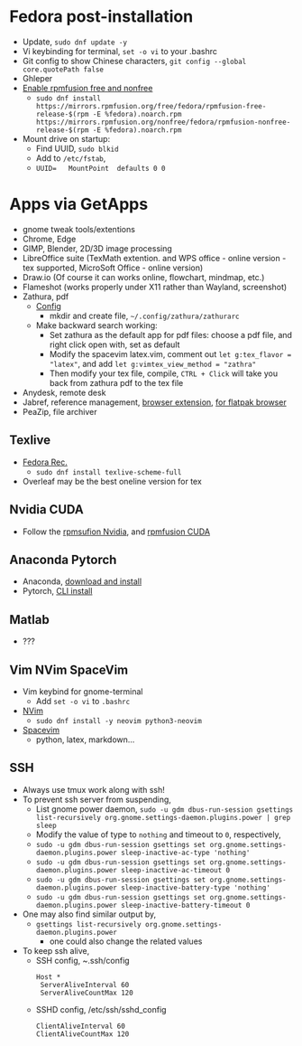 # Fedora post-installation
- Update, `sudo dnf update -y`
- Vi keybinding for terminal, `set -o vi` to your .bashrc
- Git config to show Chinese characters, `git config --global core.quotePath false`
- Ghleper
- [Enable rpmfusion free and nonfree](https://rpmfusion.org/Configuration)
  - `sudo dnf install https://mirrors.rpmfusion.org/free/fedora/rpmfusion-free-release-$(rpm -E %fedora).noarch.rpm https://mirrors.rpmfusion.org/nonfree/fedora/rpmfusion-nonfree-release-$(rpm -E %fedora).noarch.rpm`
- Mount drive on startup:
  - Find UUID, `sudo blkid`
  - Add to `/etc/fstab`,
  - `UUID=   MountPoint  defaults 0 0`

# Apps via GetApps
- gnome tweak tools/extentions
- Chrome, Edge
- GIMP, Blender, 2D/3D image processing
- LibreOffice suite (TexMath extention. and WPS office - online version - tex supported, MicroSoft Office - online version)
- Draw.io (Of course it can works online, flowchart, mindmap, etc.)
- Flameshot (works properly under X11 rather than Wayland, screenshot)
- Zathura, pdf
  - [Config](https://gist.github.com/michaelmrose/9595075b43f24aa903fa)
    - mkdir and create file, `~/.config/zathura/zathurarc`
  - Make backward search working:
    - Set zathura as the default app for pdf files: choose a pdf file, and right click open with, set as default
    - Modify the spacevim latex.vim, comment out `let g:tex_flavor = "latex"`, and add `let g:vimtex_view_method = "zathra"`
    - Then modify your tex file, compile, `CTRL + Click` will take you back from zathura pdf to the tex file
- Anydesk, remote desk
- Jabref, reference management, [browser extension](https://docs.jabref.org/collect/jabref-browser-extension), [for flatpak browser](https://github.com/JabRef/JabRef-Browser-Extension/issues/611#event-13223959021)
- PeaZip, file archiver

## Texlive
- [Fedora Rec.](https://docs.fedoraproject.org/en-US/neurofedora/latex/)
  - `sudo dnf install texlive-scheme-full`
- Overleaf may be the best oneline version for tex

## Nvidia CUDA
- Follow the [rpmsufion Nvidia](https://rpmfusion.org/Howto/NVIDIA), and [rpmfusion CUDA](https://rpmfusion.org/Howto/CUDA)

## Anaconda Pytorch
- Anaconda, [download and install](https://www.anaconda.com/download/success)
- Pytorch, [CLI install](https://pytorch.org/get-started/locally/)

## Matlab
- ???

## Vim NVim SpaceVim
- Vim keybind for gnome-terminal
  - Add `set -o vi` to `.bashrc`
- [NVim](https://github.com/neovim/neovim/blob/master/INSTALL.md)
  - `sudo dnf install -y neovim python3-neovim`
- [Spacevim](https://spacevim.org/)
  - python, latex, markdown...

## SSH
- Always use tmux work along with ssh!
- To prevent ssh server from suspending,
  - List  gnome power daemon, `sudo -u gdm dbus-run-session gsettings list-recursively org.gnome.settings-daemon.plugins.power | grep sleep`
  - Modify the value of type to `nothing` and timeout to `0`, respectively,
  - `sudo -u gdm dbus-run-session gsettings set org.gnome.settings-daemon.plugins.power sleep-inactive-ac-type 'nothing'`
  - `sudo -u gdm dbus-run-session gsettings set org.gnome.settings-daemon.plugins.power sleep-inactive-ac-timeout 0`
  - `sudo -u gdm dbus-run-session gsettings set org.gnome.settings-daemon.plugins.power sleep-inactive-battery-type 'nothing'`
  - `sudo -u gdm dbus-run-session gsettings set org.gnome.settings-daemon.plugins.power sleep-inactive-battery-timeout 0`
- One may also find similar output by,
  - `gsettings list-recursively org.gnome.settings-daemon.plugins.power`
    - one could also change the related values
- To keep ssh alive,
  - SSH config, ~.ssh/config
    ```
    Host *
     ServerAliveInterval 60
     ServerAliveCountMax 120
    ```
  - SSHD config, /etc/ssh/sshd_config
    ```
    ClientAliveInterval 60
    ClientAliveCountMax 120
    ```
